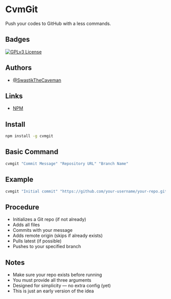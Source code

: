 # CvmGit

Push your codes to GitHub with a less commands.


## Badges

[![GPLv3 License](https://img.shields.io/badge/License-GPL%20v3-yellow.svg)](https://opensource.org/licenses/)

## Authors

- [@SwastikTheCaveman](https://github.com/SwastikTheCaveman)

## Links

- [NPM](https://www.npmjs.com/package/cvmgit)

## Install

```bash
npm install -g cvmgit
```

## Basic Command

```bash
cvmgit "Commit Message" "Repository URL" "Branch Name"
```

## Example

```bash
cvmgit "Initial commit" "https://github.com/your-username/your-repo.git" "main"
```

## Procedure

- Initializes a Git repo (if not already)
- Adds all files
- Commits with your message
- Adds remote origin (skips if already exists)
- Pulls latest (if possible)
- Pushes to your specified branch

## Notes

- Make sure your repo exists before running
- You must provide all three arguments
- Designed for simplicity — no extra config (yet)
- This is just an early version of the idea

